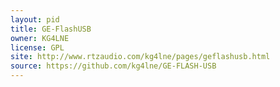 ```yaml
---
layout: pid
title: GE-FlashUSB
owner: KG4LNE
license: GPL
site: http://www.rtzaudio.com/kg4lne/pages/geflashusb.html
source: https://github.com/kg4lne/GE-FLASH-USB
---
```

